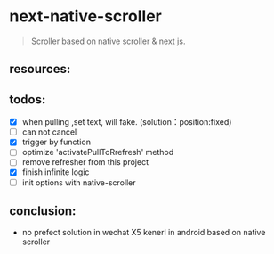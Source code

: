 # next-native-scroller
> Scroller based on native scroller &amp; next js.


## resources:

## todos:
- [x] when pulling ,set text, will fake. (solution：position:fixed)
- [ ] can not cancel
- [x] trigger by function
- [ ] optimize 'activatePullToRrefresh' method
- [ ] remove refresher from this project
- [x] finish infinite logic
- [ ] init options with native-scroller

## conclusion:
+ no prefect solution in wechat X5 kenerl in android based on native scroller

